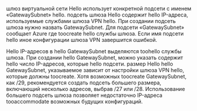 шлюз виртуальной сети Hello использует конкретной подсети с именем «GatewaySubnet» hello. подсеть шлюза Hello содержит hello IP-адреса, используемые службами шлюза VPN hello. При создании подсеть шлюза нужно назвать GatewaySubnet.  Для подсети «GatewaySubnet» сообщает Azure где toocreate hello службы шлюза. Если имя подсети hello иное конфигурации шлюза VPN завершится ошибкой.

Hello IP-адресов в hello GatewaySubnet выделяются toohello службы шлюза. При создании hello GatewaySubnet, можно указать содержит hello число IP-адресов, которые hello подсети. размер Hello hello GatewaySubnet, указываемое зависит от настройки шлюза VPN hello, которые должны toocreate. Хотя возможных toocreate GatewaySubnet, как /29, рекомендуется создать подсеть большего размера, включающий несколько адресов, выбрав /27 или /28. Использование большего подсеть шлюза позволяет недостаточно IP-адреса tooaccommodate возможных будущих конфигураций.
